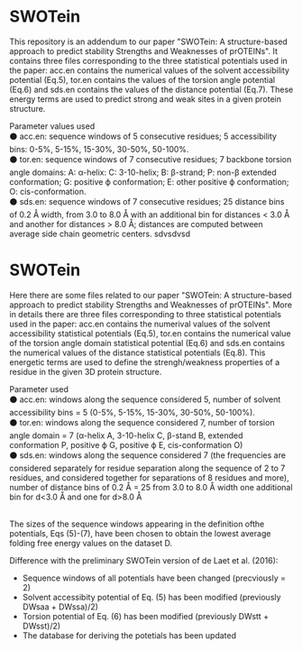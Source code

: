 # SWOTein
This repository is an addendum to our paper "SWOTein: A structure-based approach to predict stability Strengths and Weaknesses of prOTEINs". It contains three files corresponding to the three statistical potentials used in the paper: acc.en contains the numerical values of the solvent accessibility potential (Eq.5), tor.en contains the values of the torsion angle potential (Eq.6) and sds.en contains the values of the distance potential (Eq.7). These energy terms are used to predict strong and weak sites in a given protein structure. 

Parameter values used<br /> 
⚫ acc.en: sequence windows of 5 consecutive residues; 5 accessibility bins: 0-5%, 5-15%, 15-30%, 30-50%, 50-100%.<br /> 
⚫ tor.en: sequence windows of 7 consecutive residues; 7 backbone torsion angle domains: A: α-helix: C: 3-10-helix; B: β-strand; P: non-β extended conformation; G: positive ϕ conformation; E: other positive ϕ conformation; O: cis-conformation.<br /> 
⚫ sds.en: sequence windows of 7 consecutive residues; 25 distance bins of 0.2 Å width, from 3.0 to 8.0 Å with an additional bin for distances < 3.0 Å and another for distances > 8.0 Å; distances are computed between average side chain geometric centers.
sdvsdvsd

# SWOTein
Here there are some files related to our paper "SWOTein: A structure-based approach to predict stability Strengths and Weaknesses of prOTEINs". More in details there are three files corresponding to three statistical potentials used in the paper: acc.en contains the numerival values of the solvent accessibility statistical potentials (Eq.5), tor.en contains the numerical value of the torsion angle domain statistical potential (Eq.6) and sds.en contains the numerical values of the distance statistical potentials (Eq.8). This energetic terms are used to define the strengh/weakness properties of a residue in the given 3D protein structure. 

Parameter used<br /> 
⚫ acc.en: windows along the sequence considered 5, number of solvent accessibility bins = 5 (0-5%, 5-15%, 15-30%, 30-50%, 50-100%).<br /> 
⚫ tor.en: windows along the sequence considered 7, number of torsion angle domain = 7 (α-helix A, 3-10-helix C, β-stand B, extended conformation P, positive ϕ G, positive ϕ E, cis-conformation O)<br /> 
⚫ sds.en: windows along the sequence considered 7 (the frequencies are considered separately for residue separation along the sequence of 2 to 7 residues, and considered together for separations of 8 residues and more), number of distance bins of 0.2 Å = 25 from 3.0 to 8.0 Å width one additional bin for d<3.0 Å and one for d>8.0 Å <br /><br />

The sizes of the sequence windows appearing in the definition ofthe potentials, Eqs (5)-(7), have been chosen to obtain the lowest average folding free energy values on the dataset D.

Difference with the preliminary SWOTein version of de Laet et al. (2016):<br />
- Sequence windows of all potentials have been changed (precviously = 2) <br />
- Solvent accessibity potential of Eq. (5) has been modified (previously DWsaa + DWssa)/2) <br />
- Torsion potential of Eq. (6) has been modified (previously DWstt + DWsst)/2) <br />
- The database for deriving the potetials has been updated <br />
